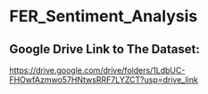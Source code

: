 # FER_Sentiment_Analysis
## Google Drive Link to The Dataset: 
https://drive.google.com/drive/folders/1LdbUC-FHOwfAzmwo57HNtwsRRF7LYZCT?usp=drive_link
